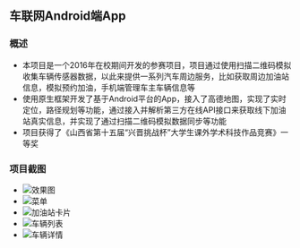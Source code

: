 ## 车联网Android端App

### 概述
- 本项目是一个2016年在校期间开发的参赛项目，项目通过使用扫描二维码模拟收集车辆传感器数据，以此来提供一系列汽车周边服务，比如获取周边加油站信息，模拟预约加油，手机端管理车主车辆信息等
- 使用原生框架开发了基于Android平台的App，接入了高德地图，实现了实时定位，路径规划等功能，通过接入并解析第三方在线API接口来获取线下加油站真实信息，并实现了通过扫描二维码模拟数据同步等功能
- 项目获得了《山西省第十五届“兴晋挑战杯”大学生课外学术科技作品竞赛》一等奖

### 项目截图
- ![效果图](./images/效果图.png)
- ![菜单](./images/车联网-菜单.png)
- ![加油站卡片](./images/车联网-加油站卡片.png)
- ![车辆列表](./images/车联网-车辆列表.png)
- ![车辆详情](./images/车联网-车辆详情.png)